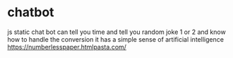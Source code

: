 # chatbot
js static chat bot can tell you time and tell you random joke  1 or 2
and know how to handle the conversion
it has a simple sense of artificial intelligence 
https://numberlesspaper.htmlpasta.com/
